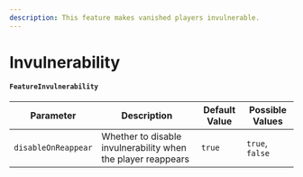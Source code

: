 ```yaml
---
description: This feature makes vanished players invulnerable.
---
```


# Invulnerability

#### `FeatureInvulnerability`

| Parameter           | Description                                                  | Default Value | Possible Values |
| ------------------- | ------------------------------------------------------------ | ------------- | --------------- |
| `disableOnReappear` | Whether to disable invulnerability when the player reappears | `true`        | `true`, `false` |
